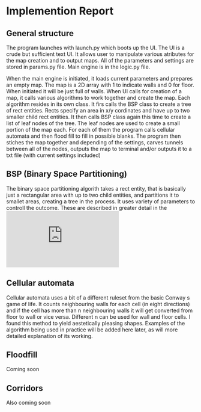 # Implemention Report

## General structure

The program launches with launch.py which boots up the UI. The UI is a crude but sufficient text UI. It allows user to manipulate various atributes for the map creation and to output maps. All of the parameters and settings are stored in params.py file. Main engine is in the logic.py file.

When the main engine is initiated, it loads current parameters and prepares an empty map. The map is a 2D array with 1 to indicate walls and 0 for floor. When initiated it will be just full of walls. When UI calls for creation of a map, it calls various algorithms to work together and create the map. Each algorithm resides in its own class. It firs calls the BSP class to create a tree of rect entities. Rects specify an area in x/y cordinates and have up to two smaller child rect entities. It then calls BSP class again this time to create a list of leaf nodes of the tree. The leaf nodes are used to create a small portion of the map each. For each of them the program calls cellular automata and then flood fill to fill in possible blanks. The program then stiches the map together and depending of the settings, carves tunnels between all of the nodes, outputs the map to terminal and/or outputs it to a txt file (with current settings included)

## BSP (Binary Space Partitioning)

The binary space partitioning algorith takes a rect entity, that is basically just a rectangular area with up to two child entities, and partitions it to smallet areas, creating a tree in the process. It uses variety of parameters to controll the outcome. These are described in greater detail in the ![Manual](https://github.com/Jiisala/Tiralabra-2022/blob/main/Documentation/Manual.md)
## Cellular automata

Cellular automata uses a bit of a different ruleset from the basic Conway s game of life. It counts neighbouring walls for each cell (in eight directions) and if the cell has more than n neighbouring walls it will get converted from floor to wall or vice versa. Different n can be used for wall and floor cells. I found this method to yield aestetically pleasing shapes. Examples of the algorithm being used in practice will be added here later, as will more detailed explanation of its working.

## Floodfill

Coming soon

## Corridors

Also coming soon
